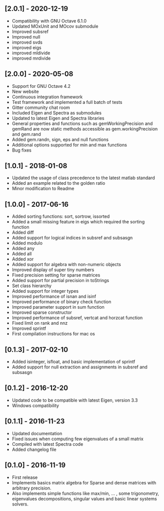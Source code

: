 ## [2.0.1] - 2020-12-19
- Compatibility with GNU Octave 6.1.0
- Updated MOxUnit and MOcov submodule
- Improved subsref
- Improved null
- improved svds
- improved eigs
- improved mldivide
- improved mrdivide

## [2.0.0] - 2020-05-08
- Support for GNU Octave 4.2
- New website
- Continuous integration framework
- Test framework and implemented a full batch of tests
- Gitter community chat room
- Included Eigen and Spectra as submodules
- Updated to latest Eigen and Spectra libraries
- General properties and functions such as gemWorkingPrecision and gemRand are now static methods accessible as gem.workingPrecision and gem.rand
- Added gem.randn, sign, eps and null functions
- Additional options supported for min and max functions
- Bug fixes

## [1.0.1] - 2018-01-08
- Updated the usage of class precedence to the latest matlab standard
- Added an example related to the golden ratio
- Minor modification to Readme

## [1.0.0] - 2017-06-16
- Added sorting functions: sort, sortrow, issorted
- Added a small missing feature in eigs which required the sorting function
- Added diff
- Added support for logical indices in subsref and subsasgn
- Added modulo
- Added any
- Added all
- Added xor
- Added support for algebra with non-numeric objects
- Improved display of super tiny numbers
- Fixed precision setting for sparse matrices
- Added support for partial precision in toStrings
- Set class hierarchy
- Added support for integer types
- Improved performance of isnan and isinf
- Improved performance of binary check function
- Improved parameter support in sum function
- Improved sparse constructor
- Improved performance of subsref, vertcat and horzcat function
- Fixed limit on rank and nnz
- Improved sprintf
- First compilation instructions for mac os

## [0.1.3] - 2017-02-10
- Added isinteger, isfloat, and basic implementation of sprintf
- Added support for null extraction and assignments in subsref and subsasgn

## [0.1.2] - 2016-12-20
- Updated code to be compatible with latest Eigen, version 3.3
- Windows compatibility

## [0.1.1] - 2016-11-23
- Updated documentation
- Fixed issues when computing few eigenvalues of a small matrix
- Compiled with latest Spectra code
- Added changelog file

## [0.1.0] - 2016-11-19
- First release
- Implements basics matrix algebra for Sparse and dense matrices with arbitrary precision.
- Also implements simple functions like max/min, ... , some trigonometry, eigenvalues decompositions, singular values and basic linear systems solvers.

